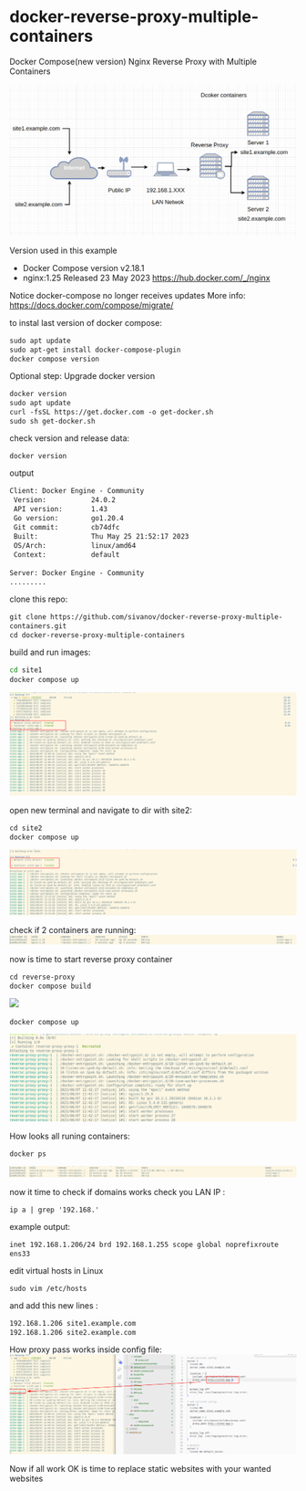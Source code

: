 # docker-reverse-proxy-multiple-containers
Docker Compose(new version) Nginx Reverse Proxy with Multiple Containers

![](./screenshots/diagram.png)

Version used in this example
- Docker Compose version v2.18.1
- nginx:1.25 Released 23 May 2023 https://hub.docker.com/_/nginx


Notice docker-compose no longer receives updates 
More info: https://docs.docker.com/compose/migrate/

to instal last version of docker compose:
```
sudo apt update
sudo apt-get install docker-compose-plugin
docker compose version
```

Optional step: Upgrade docker version
```
docker version
sudo apt update
curl -fsSL https://get.docker.com -o get-docker.sh
sudo sh get-docker.sh
```
check version and release data:
```
docker version
```
output
```
Client: Docker Engine - Community
 Version:           24.0.2
 API version:       1.43
 Go version:        go1.20.4
 Git commit:        cb74dfc
 Built:             Thu May 25 21:52:17 2023
 OS/Arch:           linux/amd64
 Context:           default

Server: Docker Engine - Community
.........
```

clone this repo:
```
git clone https://github.com/sivanov/docker-reverse-proxy-multiple-containers.git
cd docker-reverse-proxy-multiple-containers
```

build and run images:
```sh
cd site1
docker compose up
```
![](./screenshots/001.png)

open new terminal and navigate to dir with site2:
```
cd site2
docker compose up
```
![](./screenshots/002.png)


check if 2 containers are running:
![](./screenshots/003.png)

now is time to start reverse proxy container
```
cd reverse-proxy
docker compose build
```
![](./screenshots/004.png)

```
docker compose up
```
![](./screenshots/005.png)

How looks all runing containers:
```
docker ps
```
![](./screenshots/006-docker-ps.png)


now it time to check if domains works 
check you LAN IP :
```
ip a | grep '192.168.'
```
example output:
```
inet 192.168.1.206/24 brd 192.168.1.255 scope global noprefixroute ens33
```


edit virtual hosts in Linux
```
sudo vim /etc/hosts
```

and add this new lines :
```
192.168.1.206 site1.example.com
192.168.1.206 site2.example.com
```

How proxy pass works inside config file:
![](./screenshots/how-proxy-pass-works.png)

Now if all work OK is time to replace static websites with your wanted websites